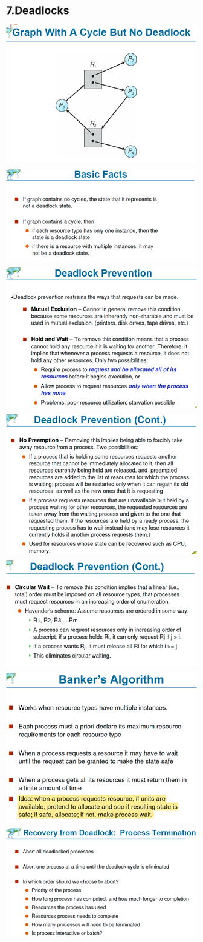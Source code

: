 # 7.Deadlocks

![](../.gitbook/assets/image%20%28109%29.png)

![](../.gitbook/assets/image%20%28108%29.png)

![](../.gitbook/assets/image%20%28117%29.png)

![](../.gitbook/assets/image%20%2834%29.png)

![](../.gitbook/assets/image%20%28102%29.png)

![](../.gitbook/assets/image%20%28126%29.png)

![](../.gitbook/assets/image%20%281%29.png)

